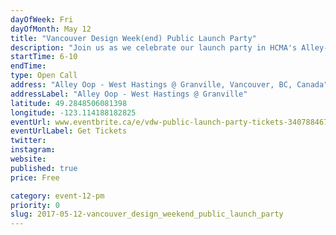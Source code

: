 ```yaml
---
dayOfWeek: Fri
dayOfMonth: May 12
title: "Vancouver Design Week(end) Public Launch Party"
description: "Join us as we celebrate our launch party in HCMA's Alley-Oop Friday May 12 and help us kick off Vancouver Design Week(end)! <br> <br> This community party is brought to you in partnership with VIVA Vancouver, HCMA Architecture + Design, and the Odyssey; with activations by Tangible Interactions, local craft brew by Faculty Brewing, and catered pan-Asian fare by Roaming Dragon food truck.<br> <br> <strong>Tickets are free, but admission is limited.</strong>"
startTime: 6-10
endTime: 
type: Open Call
address: "Alley Oop - West Hastings @ Granville, Vancouver, BC, Canada"
addressLabel: "Alley Oop - West Hastings @ Granville"
latitude: 49.2848506081398
longitude: -123.114188182825
eventUrl: www.eventbrite.ca/e/vdw-public-launch-party-tickets-34078846748
eventUrlLabel: Get Tickets
twitter: 
instagram: 
website: 
published: true
price: Free

category: event-12-pm
priority: 0
slug: 2017-05-12-vancouver_design_weekend_public_launch_party
---
```

